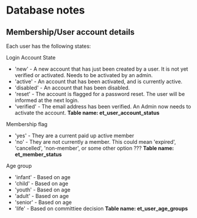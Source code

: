 # Database notes



## Membership/User account details

Each user has the following states:

Login Account State
* 'new' - A new account that has just been created by a user. It is not yet verified or activated. Needs to be activated by an admin.
* 'active' - An account that has been activated, and is currently active.
* 'disabled' - An account that has been disabled.
* 'reset' - The account is flagged for a password reset. The user will be informed at the next login.
* 'verified' - The email address has been verified. An Admin now needs to activate the account.
**Table name: et_user_account_status**

Membership flag
* 'yes' - They are a current paid up active member
* 'no' - They are not currently a member. This could mean 'expired', 'cancelled', 'non-member', or some other option ???
**Table name: et_member_status**

Age group
* 'infant' - Based on age
* 'child' - Based on age
* 'youth' - Based on age
* 'adult' - Based on age
* 'senior' - Based on age
* 'life' - Based on committiee decision
**Table name: et_user_age_groups**
